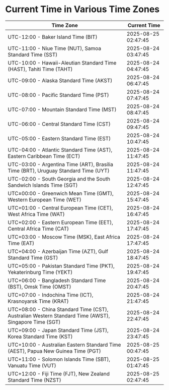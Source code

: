 # Current Time in Various Time Zones

| Time Zone | Current Time |
|-----------|--------------|
| UTC-12:00 - Baker Island Time (BIT) | 2025-08-25 02:47:45 |
| UTC-11:00 - Niue Time (NUT), Samoa Standard Time (SST) | 2025-08-24 03:47:45 |
| UTC-10:00 - Hawaii-Aleutian Standard Time (HAST), Tahiti Time (TAHT) | 2025-08-24 04:47:45 |
| UTC-09:00 - Alaska Standard Time (AKST) | 2025-08-24 06:47:45 |
| UTC-08:00 - Pacific Standard Time (PST) | 2025-08-24 07:47:45 |
| UTC-07:00 - Mountain Standard Time (MST) | 2025-08-24 08:47:45 |
| UTC-06:00 - Central Standard Time (CST) | 2025-08-24 09:47:45 |
| UTC-05:00 - Eastern Standard Time (EST) | 2025-08-24 10:47:45 |
| UTC-04:00 - Atlantic Standard Time (AST), Eastern Caribbean Time (ECT) | 2025-08-24 11:47:45 |
| UTC-03:00 - Argentina Time (ART), Brasília Time (BRT), Uruguay Standard Time (UYT) | 2025-08-24 11:47:45 |
| UTC-02:00 - South Georgia and the South Sandwich Islands Time (SGT) | 2025-08-24 12:47:45 |
| UTC±00:00 - Greenwich Mean Time (GMT), Western European Time (WET) | 2025-08-24 15:47:45 |
| UTC+01:00 - Central European Time (CET), West Africa Time (WAT) | 2025-08-24 16:47:45 |
| UTC+02:00 - Eastern European Time (EET), Central Africa Time (CAT) | 2025-08-24 17:47:45 |
| UTC+03:00 - Moscow Time (MSK), East Africa Time (EAT) | 2025-08-24 17:47:45 |
| UTC+04:00 - Azerbaijan Time (AZT), Gulf Standard Time (GST) | 2025-08-24 18:47:45 |
| UTC+05:00 - Pakistan Standard Time (PKT), Yekaterinburg Time (YEKT) | 2025-08-24 19:47:45 |
| UTC+06:00 - Bangladesh Standard Time (BST), Omsk Time (OMST) | 2025-08-24 20:47:45 |
| UTC+07:00 - Indochina Time (ICT), Krasnoyarsk Time (KRAT) | 2025-08-24 21:47:45 |
| UTC+08:00 - China Standard Time (CST), Australian Western Standard Time (AWST), Singapore Time (SGT) | 2025-08-24 22:47:45 |
| UTC+09:00 - Japan Standard Time (JST), Korea Standard Time (KST) | 2025-08-24 23:47:45 |
| UTC+10:00 - Australian Eastern Standard Time (AEST), Papua New Guinea Time (PGT) | 2025-08-25 00:47:45 |
| UTC+11:00 - Solomon Islands Time (SBT), Vanuatu Time (VUT) | 2025-08-25 01:47:45 |
| UTC+12:00 - Fiji Time (FJT), New Zealand Standard Time (NZST) | 2025-08-25 02:47:45 |
